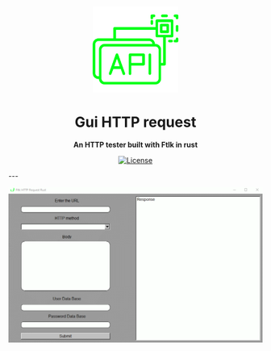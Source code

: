 <div align="center">
  <img height="170" src="/src/api.png" />
  <h1 id="title">Gui HTTP request</h1>
  <p>
    <strong>An HTTP tester built with Ftlk in rust</strong>
  </p>

  <p>
    <a href="http://www.apache.org/licenses/LICENSE-2.0"><img alt="License" src="https://img.shields.io/badge/license-Apache%202.0-blue.svg" /></a>
  </p>
</div>
---

<br>

![HTTP](src/ftlk-rust.gif)
